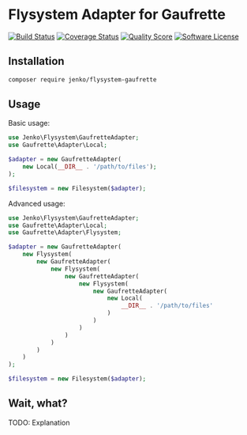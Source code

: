 # Flysystem Adapter for Gaufrette

[![Build Status](https://img.shields.io/travis/jenkoian/flysystem-gaufrette/master.svg?style=flat-square)](https://travis-ci.org/jenkoian/flysystem-gaufrette)
[![Coverage Status](https://img.shields.io/scrutinizer/coverage/g/jenkoian/flysystem-gaufrette.svg?style=flat-square)](https://scrutinizer-ci.com/g/jenkoian/flysystem-gaufrette/code-structure)
[![Quality Score](https://img.shields.io/scrutinizer/g/jenkoian/flysystem-gaufrette.svg?style=flat-square)](https://scrutinizer-ci.com/g/jenkoian/flysystem-gaufrette)
[![Software License](https://img.shields.io/badge/license-MIT-brightgreen.svg?style=flat-square)](LICENSE)

## Installation

```bash
composer require jenko/flysystem-gaufrette
```

## Usage

Basic usage:

```php
use Jenko\Flysystem\GaufretteAdapter;
use Gaufrette\Adapter\Local;

$adapter = new GaufretteAdapter(
    new Local(__DIR__ . '/path/to/files');
); 

$filesystem = new Filesystem($adapter);
```

Advanced usage:

```php
use Jenko\Flysystem\GaufretteAdapter;
use Gaufrette\Adapter\Local;
use Gaufrette\Adapter\Flysystem;

$adapter = new GaufretteAdapter(
    new Flysystem(
        new GaufretteAdapter(
            new Flysystem(
                new GaufretteAdapter(
                    new Flysystem(
                        new GaufretteAdapter(
                            new Local(
                                __DIR__ . '/path/to/files'
                            )
                        )
                    )
                )
            )
        )
    )
);

$filesystem = new Filesystem($adapter);
```

## Wait, what?

TODO: Explanation
